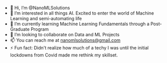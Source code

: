 - 👋 Hi, I’m @NanoMLSolutions
- 👀 I’m interested in all things AI. Excited to enter the world of Machine Learning and semi-automating life
- 🌱 I’m currently learning Machine Learning Fundamentals through a Post-Graduate Program
- 💞️ I’m looking to collaborate on Data and ML Projects
- 📫 You can reach me at nanomlsolutions@gmail.com
- ⚡ Fun fact: Didn't realize how much of a techy I was until the initial lockdowns from Covid made me rethink my skillset.

<!---
NanoMLSolutions/NanoMLSolutions is a ✨ special ✨ repository because its `README.md` (this file) appears on your GitHub profile.
You can click the Preview link to take a look at your changes.
--->
